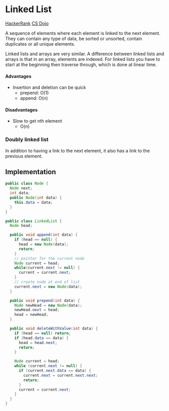 # Linked List
[HackerRank](https://www.youtube.com/watch?v=njTh_OwMljA)
[CS Dojo](https://www.youtube.com/watch?v=WwfhLC16bis)

A sequence of elements where each element is linked to the next element. They can contain any type of data, be sorted or unsorted, contain duplicates or all unique elements.

Linked lists and arrays are very similar. A difference between linked lists and arrays is that in an array, elements are indexed. For linked lists you have to start at the beginning then traverse through, which is done at linear time. 

#### Advantages
- Insertion and deletion can be quick
  - prepend: O(1)
  - append: O(n)

#### Disadvantages
- Slow to get nth element
  - O(n)

### Doubly linked list
In addition to having a link to the next element, it also has a link to the previous element.

## Implementation

```java
public class Node {
  Node next;
  int data;
  public Node(int data) {
    this.data = data;
  }
}

public class LinkedList {
  Node head;

  public void append(int data) {
    if (head == null) {
      head = new Node(data);
      return;
    }
    // pointer for the current node
    Node current = head;
    while(current.next != null) {
      current = current.next;
    }
    // create node at end of list
    current.next = new Node(data);
  }

  public void prepend(int data) {
    Node newHead = new Node(data);
    newHead.next = head;
    head = newHead;
  }

  public void deleteWithValue(int data) {
    if (head == null) return;
    if (head.data == data) {
      head = head.next;
      return;
    }

    Node current = head;
    while (current.next != null) {
      if (current.next.data == data) {
        current.next = current.next.next;
        return;
      }
      current = current.next;
    }
  }
}
```
